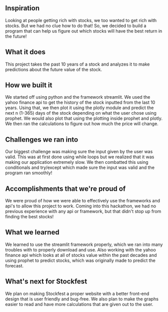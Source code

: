 ## Inspiration
Looking at people getting rich with stocks, we too wanted to get rich with stocks. But we had no clue how to do that! So, we decided to build a program that can help us figure out which stocks will have the best return in the future!

## What it does
This project takes the past 10 years of a stock and analyzes it to make predictions about the future value of the stock.

## How we built it
We started off using python and the framework streamlit. We used the yahoo finance api to get the history of the stock inputted from the last 10 years. Using that, we then plot it using the plotly module and predict the next n (1-365) days of the stock depending on what the user chose using prophet.  We would also plot that using the plotting inside prophet and plotly. We then ran the calculations to figure out how much the price will change.                                                                                                                                                                                                                                                                                                                                                                                   
## Challenges we ran into
Our biggest challenge was making sure the input given by the user was valid. This was at first done using while loops but we realized that it was making our application extremely slow. We then combatted this using conditionals and try/except which made sure the input was valid and the program ran smoothly!

## Accomplishments that we're proud of
We were proud of how we were able to effectively use the frameworks and api's to allow this project to work. Coming into this hackathon, we had no previous experience with any api or framework, but that didn't stop up from finding the best stocks!

## What we learned
We learned to use the streamlit framework properly, which we ran into many troubles with to properly download and use. Also working with the yahoo finance api which looks at all of stocks value within the past decades and using prophet to predict stocks, which was originally made to predict the forecast.

## What's next for Stockfest
We plan on making Stockfest a proper website with a better front-end design that is user friendly and bug-free. We also plan to make the graphs easier to read and have more calculations that are given out to the user.
